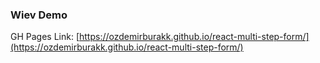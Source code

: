 
### Wiev Demo

GH Pages Link: [https://ozdemirburakk.github.io/react-multi-step-form/](https://ozdemirburakk.github.io/react-multi-step-form/)

